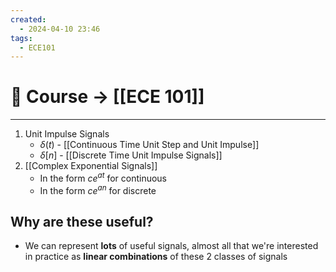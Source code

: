 ```yaml
---
created:
  - 2024-04-10 23:46
tags:
  - ECE101
---
```


# 🌌 Course -> [[ECE 101]]
---

1. Unit Impulse Signals
	- $\delta(t)$ - [[Continuous Time Unit Step and Unit Impulse]]
	- $\delta[n]$ - [[Discrete Time Unit Impulse Signals]]
2. [[Complex Exponential Signals]]
	- In the form $ce^{at}$ for continuous
	- In the form $ce^{an}$ for discrete

 ## Why are these useful?
 - We can represent **lots** of useful signals, almost all that we're interested in practice as **linear combinations** of these 2 classes of signals